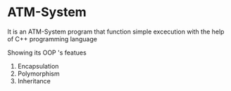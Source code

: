 # ATM-System

It is an ATM-System program that function simple excecution with the help of C++ programming language

Showing its OOP 's featues 
  
1. Encapsulation 
2. Polymorphism
3. Inheritance  

